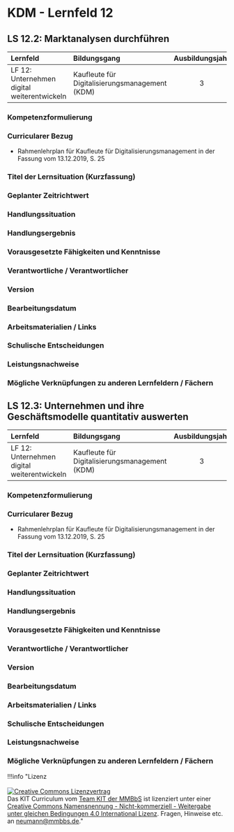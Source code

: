# KDM - Lernfeld 12

## LS 12.2: Marktanalysen durchführen

| Lernfeld | Bildungsgang | Ausbildungsjahr |
| :--- | :--- | :---: |
| LF 12:</br>Unternehmen digital weiterentwickeln | Kaufleute für Digitalisierungsmanagement (KDM) | 3 |

### Kompetenzformulierung

### Curricularer Bezug

- Rahmenlehrplan für Kaufleute für Digitalisierungsmanagement in der Fassung vom 13.12.2019, S. 25 

### Titel der Lernsituation (Kurzfassung)

### Geplanter Zeitrichtwert

### Handlungssituation

### Handlungsergebnis

### Vorausgesetzte Fähigkeiten und Kenntnisse

### Verantwortliche / Verantwortlicher

### Version

### Bearbeitungsdatum

### Arbeitsmaterialien / Links

### Schulische Entscheidungen

### Leistungsnachweise

### Mögliche Verknüpfungen zu anderen Lernfeldern / Fächern

<div style="page-break-after: always;"></div>

## LS 12.3: Unternehmen und ihre Geschäftsmodelle quantitativ auswerten

| Lernfeld | Bildungsgang | Ausbildungsjahr |
| :--- | :--- | :---: |
| LF 12:</br>Unternehmen digital weiterentwickeln | Kaufleute für Digitalisierungsmanagement (KDM) | 3 |

### Kompetenzformulierung



### Curricularer Bezug

- Rahmenlehrplan für Kaufleute für Digitalisierungsmanagement in der Fassung vom 13.12.2019, S. 25 

### Titel der Lernsituation (Kurzfassung)

### Geplanter Zeitrichtwert

### Handlungssituation

### Handlungsergebnis

### Vorausgesetzte Fähigkeiten und Kenntnisse

### Verantwortliche / Verantwortlicher

### Version

### Bearbeitungsdatum

### Arbeitsmaterialien / Links

### Schulische Entscheidungen

### Leistungsnachweise

### Mögliche Verknüpfungen zu anderen Lernfeldern / Fächern

!!!info "Lizenz<br><br><a rel="license" href="http://creativecommons.org/licenses/by-nc-sa/4.0/"><img alt="Creative Commons Lizenzvertrag" style="border-width:0" src="https://i.creativecommons.org/l/by-nc-sa/4.0/88x31.png" /></a><br /><span xmlns:dct="http://purl.org/dc/terms/" property="dct:title">Das KIT Curriculum</span> vom <a xmlns:cc="http://creativecommons.org/ns#" href="https://herr-nm.github.io/KIT-Curriculum/" property="cc:attributionName" rel="cc:attributionURL">Team KIT der MMBbS</a> ist lizenziert unter einer <a rel="license" href="http://creativecommons.org/licenses/by-nc-sa/4.0/">Creative Commons Namensnennung - Nicht-kommerziell - Weitergabe unter gleichen Bedingungen 4.0 International Lizenz</a>. Fragen, Hinweise etc. an neumann@mmbbs.de."
